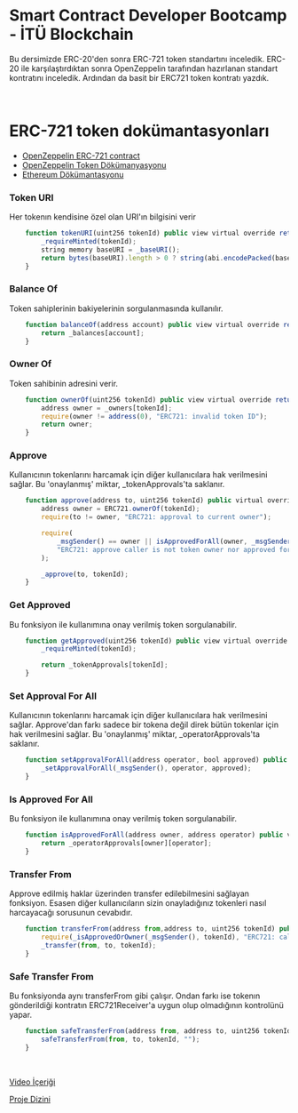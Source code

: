 # Smart Contract Developer Bootcamp - İTÜ Blockchain

Bu dersimizde ERC-20'den sonra ERC-721 token standartını inceledik. ERC-20 ile karşılaştırdıktan sonra OpenZeppelin tarafından hazırlanan standart kontratını inceledik. Ardından da basit bir ERC721 token kontratı yazdık.

<br/>

# ERC-721 token dokümantasyonları

* [OpenZeppelin ERC-721 contract](https://github.com/OpenZeppelin/openzeppelin-contracts/tree/master/contracts/token/ERC721)
* [OpenZeppelin Token Dökümanyasyonu](https://docs.openzeppelin.com/contracts/4.x/tokens)
* [Ethereum Dökümantasyonu](https://ethereum.org/en/developers/docs/standards/tokens/)





### Token URI
Her tokenın kendisine özel olan URI'ın bilgisini verir

``` javascript
    function tokenURI(uint256 tokenId) public view virtual override returns (string memory) {
        _requireMinted(tokenId);
        string memory baseURI = _baseURI();
        return bytes(baseURI).length > 0 ? string(abi.encodePacked(baseURI, tokenId.toString())) : "";
    }
```


### Balance Of
Token sahiplerinin bakiyelerinin sorgulanmasında kullanılır.

``` javascript
    function balanceOf(address account) public view virtual override returns (uint256) {
        return _balances[account];
    }
```

### Owner Of
Token sahibinin adresini verir.

``` javascript
    function ownerOf(uint256 tokenId) public view virtual override returns (address) {
        address owner = _owners[tokenId];
        require(owner != address(0), "ERC721: invalid token ID");
        return owner;
    }
```


### Approve
Kullanıcının tokenlarını harcamak için diğer kullanıcılara hak verilmesini sağlar. Bu 'onaylanmış' miktar, _tokenApprovals'ta saklanır.

``` javascript
    function approve(address to, uint256 tokenId) public virtual override {
        address owner = ERC721.ownerOf(tokenId);
        require(to != owner, "ERC721: approval to current owner");

        require(
            _msgSender() == owner || isApprovedForAll(owner, _msgSender()),
            "ERC721: approve caller is not token owner nor approved for all"
        );

        _approve(to, tokenId);
    }
```

### Get Approved
Bu fonksiyon ile kullanımına onay verilmiş token sorgulanabilir.

``` javascript
    function getApproved(uint256 tokenId) public view virtual override returns (address) {
        _requireMinted(tokenId);

        return _tokenApprovals[tokenId];
    }
```

### Set Approval For All
Kullanıcının tokenlarını harcamak için diğer kullanıcılara hak verilmesini sağlar. Approve'dan farkı sadece bir tokena değil direk bütün tokenlar için hak verilmesini sağlar. Bu 'onaylanmış' miktar, _operatorApprovals'ta saklanır.

``` javascript
    function setApprovalForAll(address operator, bool approved) public virtual override {
        _setApprovalForAll(_msgSender(), operator, approved);
    }
```

### Is Approved For All
Bu fonksiyon ile kullanımına onay verilmiş token sorgulanabilir.

``` javascript
    function isApprovedForAll(address owner, address operator) public view virtual override returns (bool) {
        return _operatorApprovals[owner][operator];
    }
```

### Transfer From
Approve edilmiş haklar üzerinden transfer edilebilmesini sağlayan fonksiyon. Esasen diğer kullanıcıların sizin onayladığınız tokenleri nasıl harcayacağı sorusunun cevabıdır.

``` javascript
    function transferFrom(address from,address to, uint256 tokenId) public virtual override {
        require(_isApprovedOrOwner(_msgSender(), tokenId), "ERC721: caller is not token owner nor approved");
        _transfer(from, to, tokenId);
    }
```


### Safe Transfer From
Bu fonksiyonda aynı transferFrom gibi çalışır. Ondan farkı ise tokenın gönderildiği kontratın ERC721Receiver'a uygun olup olmadığının kontrolünü yapar.

``` javascript
    function safeTransferFrom(address from, address to, uint256 tokenId) public virtual override {
        safeTransferFrom(from, to, tokenId, "");
    }
```
<br/>

[Video İçeriği](https://www.youtube.com/watch?v=zf4orRramo4)

[Proje Dizini](./ERC-721)
